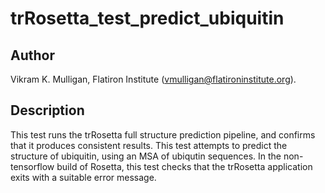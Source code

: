 # trRosetta\_test\_predict\_ubiquitin

## Author

Vikram K. Mulligan, Flatiron Institute (vmulligan@flatironinstitute.org).

## Description

This test runs the trRosetta full structure prediction pipeline, and confirms that it produces consistent results.  This test attempts to predict the structure of ubiquitin, using an MSA of ubiqutin sequences.  In the non-tensorflow build of Rosetta, this test checks that the trRosetta application exits with a suitable error message.
